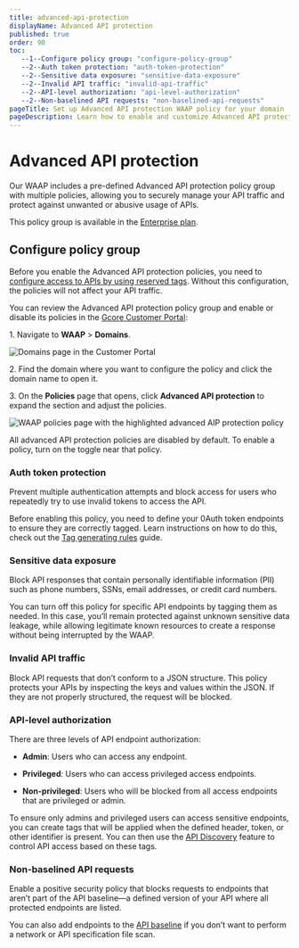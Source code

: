 ```yaml
---
title: advanced-api-protection
displayName: Advanced API protection
published: true
order: 90
toc:
   --1--Configure policy group: "configure-policy-group"
   --2--Auth token protection: "auth-token-protection"
   --2--Sensitive data exposure: "sensitive-data-exposure"
   --2--Invalid API traffic: "invalid-api-traffic"
   --2--API-level authorization: "api-level-authorization"
   --2--Non-baselined API requests: "non-baselined-api-requests"      
pageTitle: Set up Advanced API protection WAAP policy for your domain | Gcore
pageDescription: Learn how to enable and customize Advanced API protection policy.
---
```

# Advanced API protection 

Our WAAP includes a pre-defined Advanced API protection policy group with multiple policies, allowing you to securely manage your API traffic and protect against unwanted or abusive usage of APIs. 

<alert-element type="info" title="Info">
 
This policy group is available in the <a href="https://gcore.com/docs/waap/billing#enterprise" target="_blank">Enterprise plan</a>.
 
</alert-element> 

## Configure policy group 

Before you enable the Advanced API protection policies, you need to <a href="https://gcore.com/docs/waap/api-discovery-and-protection/configure-api-access-with-reserved-tags" target="_blank">configure access to APIs by using reserved tags</a>. Without this configuration, the policies will not affect your API traffic. 

You can review the Advanced API protection policy group and enable or disable its policies in the <a href="https://accounts.gcore.com/reports/dashboard" target="_blank">Gcore Customer Portal</a>: 

1\. Navigate to **WAAP** > **Domains**. 

<img src="https://assets.gcore.pro/docs/waap/waap-policies/domains-waap-page.png" alt="Domains page in the Customer Portal">

2\. Find the domain where you want to configure the policy and click the domain name to open it.  

3\. On the **Policies** page that opens, click **Advanced API protection** to expand the section and adjust the policies. 

<img src="https://assets.gcore.pro/docs/waap/waap-policies/advanced-api-protection/advanced-api-protection.png" alt="WAAP policies page with the highlighted advanced AIP protection policy">

<alert-element type="info" title="Info">

All advanced API protection policies are disabled by default. To enable a policy, turn on the toggle near that policy. 

</alert-element>

### Auth token protection 

Prevent multiple authentication attempts and block access for users who repeatedly try to use invalid tokens to access the API. 

Before enabling this policy, you need to define your 0Auth token endpoints to ensure they are correctly tagged. Learn  instructions on how to do this, check out the <a href="https://gcore.com/docs/waap/waap-rules/custom-rules/tag-rules#tag-generating-rules" target="_blank">Tag generating rules</a> guide. 

### Sensitive data exposure 

Block API responses that contain personally identifiable information (PII) such as phone numbers, SSNs, email addresses, or credit card numbers. 

You can turn off this policy for specific API endpoints by tagging them as needed. In this case, you’ll remain protected against unknown sensitive data leakage, while allowing legitimate known resources to create a response without being interrupted by the WAAP.

### Invalid API traffic 

Block API requests that don’t conform to a JSON structure. This policy protects your APIs by inspecting the keys and values within the JSON. If they are not properly structured, the request will be blocked. 

### API-level authorization 

There are three levels of API endpoint authorization: 

* **Admin**: Users who can access any endpoint. 

* **Privileged**: Users who can access privileged access endpoints. 

* **Non-privileged**: Users who will be blocked from all access endpoints that are privileged or admin. 

To ensure only admins and privileged users can access sensitive endpoints, you can create tags that will be applied when the defined header, token, or other identifier is present. You can then use the <a href="https://gcore.com/docs/waap/api-discovery-and-protection/api-discovery" target="_blank">API Discovery</a> feature to control API access based on these tags. 

### Non-baselined API requests 

Enable a positive security policy that blocks requests to endpoints that aren’t part of the API baseline—a defined version of your API where all protected endpoints are listed.  

You can also add endpoints to the <a href="https://gcore.com/docs/waap/api-discovery-and-protection/api-discovery#api-baseline" target="_blank">API baseline</a> if you don’t want to perform a network or API specification file scan. 